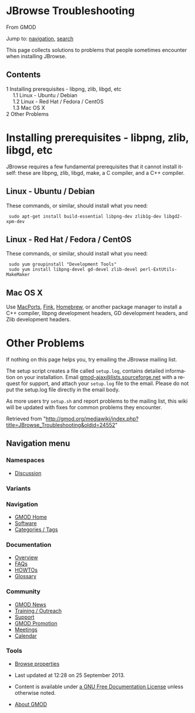 <div id="mw-page-base" class="noprint">

</div>

<div id="mw-head-base" class="noprint">

</div>

<div id="content" class="mw-body" role="main">

<span id="top"></span>

<div id="mw-js-message" style="display:none;">

</div>



# <span dir="auto">JBrowse Troubleshooting</span>

<div id="bodyContent">

<div id="siteSub">

From GMOD

</div>

<div id="contentSub">

</div>

<div id="jump-to-nav" class="mw-jump">

Jump to: [navigation](#mw-navigation), [search](#p-search)

</div>

<div id="mw-content-text" class="mw-content-ltr" lang="en" dir="ltr">

This page collects solutions to problems that people sometimes encounter
when installing JBrowse.

<div id="toc" class="toc">

<div id="toctitle">

## Contents

</div>

- [<span class="tocnumber">1</span> <span class="toctext">Installing
  prerequisites - libpng, zlib, libgd,
  etc</span>](#Installing_prerequisites_-_libpng.2C_zlib.2C_libgd.2C_etc)
  - [<span class="tocnumber">1.1</span> <span class="toctext">Linux -
    Ubuntu / Debian</span>](#Linux_-_Ubuntu_.2F_Debian)
  - [<span class="tocnumber">1.2</span> <span class="toctext">Linux -
    Red Hat / Fedora /
    CentOS</span>](#Linux_-_Red_Hat_.2F_Fedora_.2F_CentOS)
  - [<span class="tocnumber">1.3</span> <span class="toctext">Mac OS
    X</span>](#Mac_OS_X)
- [<span class="tocnumber">2</span> <span class="toctext">Other
  Problems</span>](#Other_Problems)

</div>

# <span id="Installing_prerequisites_-_libpng.2C_zlib.2C_libgd.2C_etc" class="mw-headline">Installing prerequisites - libpng, zlib, libgd, etc</span>

JBrowse requires a few fundamental prerequisites that it cannot install
itself: these are libpng, zlib, libgd, make, a C compiler, and a C++
compiler.

## <span id="Linux_-_Ubuntu_.2F_Debian" class="mw-headline">Linux - Ubuntu / Debian</span>

These commands, or similar, should install what you need:

     sudo apt-get install build-essential libpng-dev zlib1g-dev libgd2-xpm-dev

## <span id="Linux_-_Red_Hat_.2F_Fedora_.2F_CentOS" class="mw-headline">Linux - Red Hat / Fedora / CentOS</span>

These commands, or similar, should install what you need:

     sudo yum groupinstall "Development Tools"
     sudo yum install libpng-devel gd-devel zlib-devel perl-ExtUtils-MakeMaker

## <span id="Mac_OS_X" class="mw-headline">Mac OS X</span>

Use <a href="http://www.macports.org/" class="external text"
rel="nofollow">MacPorts</a>,
<a href="http://www.finkproject.org/" class="external text"
rel="nofollow">Fink</a>,
<a href="http://mxcl.github.com/homebrew/" class="external text"
rel="nofollow">Homebrew</a>, or another package manager to install a C++
compiler, libpng development headers, GD development headers, and Zlib
development headers.

# <span id="Other_Problems" class="mw-headline">Other Problems</span>

If nothing on this page helps you, try emailing the JBrowse mailing
list.

The setup script creates a file called `setup.log`, contains detailed
information on your installation. Email
<a href="mailto:gmod-ajax@lists.sourceforge.net" class="external text"
rel="nofollow">gmod-ajax@lists.sourceforge.net</a> with a request for
support, and attach your `setup.log` file to the email. Please do not
put the setup.log file directly in the email body.

As more users try `setup.sh` and report problems to the mailing list,
this wiki will be updated with fixes for common problems they encounter.

</div>

<div class="printfooter">

Retrieved from
"<http://gmod.org/mediawiki/index.php?title=JBrowse_Troubleshooting&oldid=24552>"

</div>

<div id="catlinks" class="catlinks catlinks-allhidden">

</div>

<div class="visualClear">

</div>

</div>

</div>

<div id="mw-navigation">

## Navigation menu

<div id="mw-head">



<div id="left-navigation">

<div id="p-namespaces" class="vectorTabs" role="navigation"
aria-labelledby="p-namespaces-label">

### Namespaces


- <span id="ca-talk"><a
  href="http://gmod.org/mediawiki/index.php?title=Talk:JBrowse_Troubleshooting&amp;action=edit&amp;redlink=1"
  accesskey="t"
  title="Discussion about the content page [t]">Discussion</a></span>

</div>

<div id="p-variants" class="vectorMenu emptyPortlet" role="navigation"
aria-labelledby="p-variants-label">

### 

### Variants[](#)

<div class="menu">

</div>

</div>

</div>





</div>

</div>

</div>

<div id="mw-panel">

<div id="p-logo" role="banner">

<a href="Main_Page"
style="background-image: url(../images/GMOD-cogs.png);"
title="Visit the main page"></a>

</div>

<div id="p-Navigation" class="portal" role="navigation"
aria-labelledby="p-Navigation-label">

### Navigation

<div class="body">

- <span id="n-GMOD-Home">[GMOD Home](Main_Page)</span>
- <span id="n-Software">[Software](GMOD_Components)</span>
- <span id="n-Categories-.2F-Tags">[Categories /
  Tags](Categories)</span>

</div>

</div>

<div id="p-Documentation" class="portal" role="navigation"
aria-labelledby="p-Documentation-label">

### Documentation

<div class="body">

- <span id="n-Overview">[Overview](Overview)</span>
- <span id="n-FAQs">[FAQs](Category%3AFAQ)</span>
- <span id="n-HOWTOs">[HOWTOs](Category%3AHOWTO)</span>
- <span id="n-Glossary">[Glossary](Glossary)</span>

</div>

</div>

<div id="p-Community" class="portal" role="navigation"
aria-labelledby="p-Community-label">

### Community

<div class="body">

- <span id="n-GMOD-News">[GMOD News](GMOD_News)</span>
- <span id="n-Training-.2F-Outreach">[Training /
  Outreach](Training_and_Outreach)</span>
- <span id="n-Support">[Support](Support)</span>
- <span id="n-GMOD-Promotion">[GMOD Promotion](GMOD_Promotion)</span>
- <span id="n-Meetings">[Meetings](Meetings)</span>
- <span id="n-Calendar">[Calendar](Calendar)</span>

</div>

</div>

<div id="p-tb" class="portal" role="navigation"
aria-labelledby="p-tb-label">

### Tools

<div class="body">


- <span id="t-smwbrowselink"><a href="Special%3ABrowse/JBrowse_Troubleshooting" rel="smw-browse">Browse
  properties</a></span>


</div>

</div>

</div>

</div>

<div id="footer" role="contentinfo">

- <span id="footer-info-lastmod">Last updated at 12:28 on 25 September
  2013.</span>
<!-- - <span id="footer-info-viewcount">39,332 page views.</span> -->
- <span id="footer-info-copyright">Content is available under
  <a href="http://www.gnu.org/licenses/fdl-1.3.html" class="external"
  rel="nofollow">a GNU Free Documentation License</a> unless otherwise
  noted.</span>

<!-- -->

- <span id="footer-places-about">[About
  GMOD](GMOD%3AAbout "GMOD%3AAbout")</span>

<!-- -->






</div>
